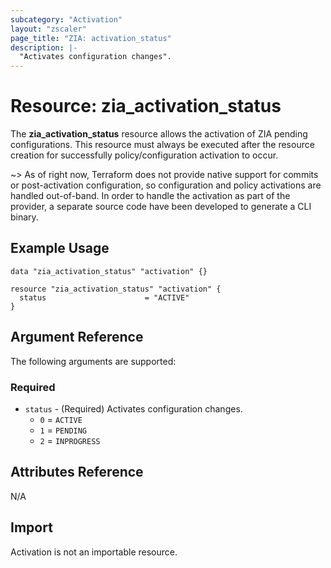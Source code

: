 ```yaml
---
subcategory: "Activation"
layout: "zscaler"
page_title: "ZIA: activation_status"
description: |-
  "Activates configuration changes".
---
```


# Resource: zia_activation_status

The **zia_activation_status** resource allows the activation of ZIA pending configurations. This resource must always be executed after the resource creation for successfully policy/configuration activation to occur.

~> As of right now, Terraform does not provide native support for commits or post-activation configuration, so configuration and policy activations are handled out-of-band. In order to handle the activation as part of the provider, a separate source code have been developed to generate a CLI binary.

## Example Usage

```hcl
data "zia_activation_status" "activation" {}

resource "zia_activation_status" "activation" {
  status                      = "ACTIVE"
}
```

## Argument Reference

The following arguments are supported:

### Required

* `status` - (Required) Activates configuration changes.
  * ``0`` = ``ACTIVE``
  * ``1`` = ``PENDING``
  * ``2`` = ``INPROGRESS``

## Attributes Reference

N/A

## Import

Activation is not an importable resource.
